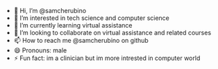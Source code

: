 - 👋 Hi, I’m @samcherubino
- 👀 I’m interested in tech science and computer science
- 🌱 I’m currently learning virtual assistance 
- 💞️ I’m looking to collaborate on virtual assistance and related courses
- 📫 How to reach me @samcherubino on github
- 😄 Pronouns: male
- ⚡ Fun fact: im a clinician but im more intrested in computer world

<!---
samcherubino/samcherubino is a ✨ special ✨ repository because its `README.md` (this file) appears on your GitHub profile.
You can click the Preview link to take a look at your changes.
--->

